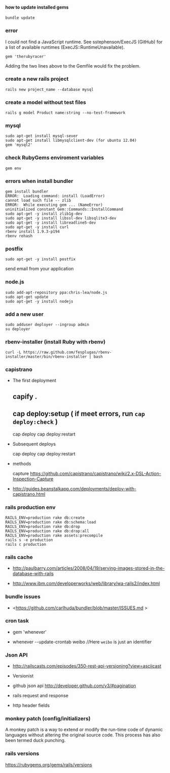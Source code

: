 #### how to update installed gems

    bundle update

### error

I could not find a JavaScript runtime. See sstephenson/ExecJS (GitHub) for a
list of available runtimes (ExecJS::RuntimeUnavailable).

    gem 'therubyracer'

Adding the two lines above to the Gemfile would fix the problem.

### create a new rails project

    rails new project_name --database mysql

### create a model without test files

    rails g model Product name:string --no-test-framework

### mysql

    sudo apt-get install mysql-sever
    sudo apt-get install libmysqlclient-dev (for ubuntu 12.04)
    gem 'mysql2'

### check RubyGems enviroment variables

    gem env

### errors when install bundler

    gem install bundler
    ERROR:  Loading command: install (LoadError)
    cannot load such file -- zlib
    ERROR:  While executing gem ... (NameError)
    uninitialized constant Gem::Commands::InstallCommand
    sudo apt-get -y install zlib1g-dev
    sudo apt-get -y install libssl-dev libsqlite3-dev 
    sudo apt-get -y install libreadline5-dev
    sudo apt-get -y install curl
    rbenv install 1.9.3-p194
    rbenv rehash

### postfix

    sudo apt-get -y install postfix

send email from your application

### node.js

    sudo add-apt-repository ppa:chris-lea/node.js
    sudo apt-get update
    sudo apt-get -y install nodejs

### add a new user

    sudo adduser deployer --ingroup admin
    su deployer

### rbenv-installer (install Ruby with rbenv)

    curl -L https://raw.github.com/fesplugas/rbenv-installer/master/bin/rbenv-installer | bash

### capistrano

* The first deployment

    capify .
    -----------------
    cap deploy:setup ( if meet errors, run `cap deploy:check` )
    ----------------
    cap deploy
    cap deploy:restart

* Subsequent deploys

    cap deploy
    cap deploy:restart

* methods

  capture <https://github.com/capistrano/capistrano/wiki/2.x-DSL-Action-Inspection-Capture>

* <http://guides.beanstalkapp.com/deployments/deploy-with-capistrano.html>

### rails production env

    RAILS_ENV=production rake db:create
    RAILS_ENV=production rake db:schema:load
    RAILS_ENV=production rake db:drop
    RAILS_ENV=production rake db:drop:all
    RAILS_ENV=production rake assets:precompile
    rails s -e production
    rails c production

### rails cache

* <http://paulbarry.com/articles/2008/04/19/serving-images-stored-in-the-database-with-rails>

* <http://www.ibm.com/developerworks/web/library/wa-rails2/index.html>

### bundle issues

* <https://github.com/carlhuda/bundler/blob/master/ISSUES.md >

### cron task

* gem 'whenever'

* whenever --update-crontab weibo //Here `weibo` is just an identifier

### Json API

* http://railscasts.com/episodes/350-rest-api-versioning?view=asciicast

* Versionist

* github json api http://developer.github.com/v3/#pagination

* rails request and response

* http header fields

### monkey patch (config/initializers)

  A monkey patch is a way to extend or modify the run-time code of dynamic
  languages without altering the original source code. This process has also
  been termed duck punching.

### rails versions

https://rubygems.org/gems/rails/versions
